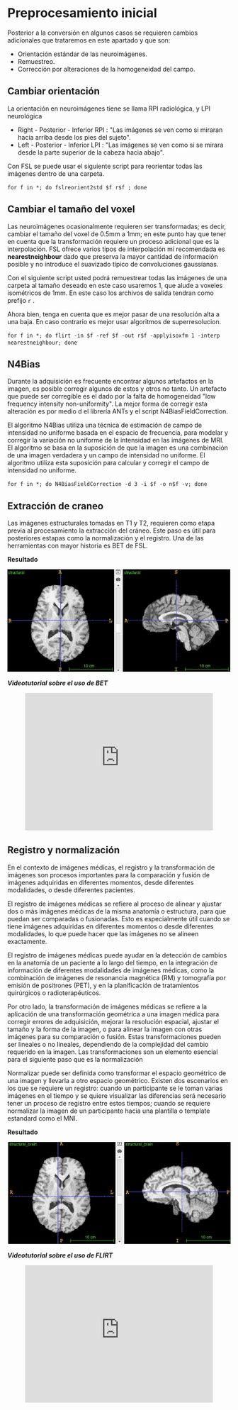 # Preprocesamiento inicial

Posterior a la conversión en algunos casos se requieren cambios adicionales que trataremos en este apartado y que son:

- Orientación estándar de las neuroimágenes.
- Remuestreo.
- Corrección por alteraciones de la homogeneidad del campo.

## Cambiar orientación

La orientación en neuroimágenes tiene se llama RPI radiológica, y LPI neurológica

- Right - Posterior - Inferior RPI : "Las imágenes se ven como si miraran hacia arriba desde los pies del sujeto".
- Left - Posterior - Inferior LPI : "Las imágenes se ven como si se mirara desde la parte superior de la cabeza hacia abajo".

Con FSL se puede usar el siguiente script para reorientar todas las imágenes dentro de una carpeta.

```
for f in *; do fslreorient2std $f r$f ; done
```

## Cambiar el tamaño del voxel

Las neuroimágenes ocasionalmente requieren ser transformadas; es decir, cambiar el tamaño del voxel de 0.5mm a 1mm; en este punto hay que tener en cuenta que la transformación requiere un proceso adicional que es la interpolación. FSL ofrece varios tipos de interpolación mi recomendada es **nearestneighbour** dado que preserva la mayor cantidad de información posible y no introduce el suavizado típico de convoluciones gaussianas.

Con el siguiente script usted podrá remuestrear todas las imágenes de una carpeta al tamaño deseado en este caso usaremos 1, que alude a voxeles isométricos de 1mm. En este caso los archivos de salida tendran como prefijo `r`  .

Ahora bien, tenga en cuenta que es mejor pasar de una resolución alta a una baja. En caso contrario es mejor usar algoritmos de superresolucion.

```
for f in *; do flirt -in $f -ref $f -out r$f -applyisoxfm 1 -interp nearestneighbour; done
```

## N4Bias

Durante la adquisición es frecuente encontrar algunos artefactos en la imagen, es posible corregir algunos de estos y otros no tanto. Un artefacto que puede ser corregible es el dado por la falta de homogeneidad "low frequency intensity non-uniformity".  La mejor forma de corregir esta alteración es por medio d el librería ANTs y el script N4BiasFieldCorrection.

El algoritmo N4Bias utiliza una técnica de estimación de campo de intensidad no uniforme basada en el espacio de frecuencia, para modelar y corregir la variación no uniforme de la intensidad en las imágenes de MRI. El algoritmo se basa en la suposición de que la imagen es una combinación de una imagen verdadera y un campo de intensidad no uniforme. El algoritmo utiliza esta suposición para calcular y corregir el campo de intensidad no uniforme.

```
for f in *; do N4BiasFieldCorrection -d 3 -i $f -o n$f -v; done
```

## Extracción de craneo
Las imágenes estructurales tomadas en T1 y T2, requieren como etapa previa al procesamiento la extracción del cráneo. Este paso es útil para posteriores estapas como la normalización y el registro. Una de las herramientas con mayor historia es BET de FSL.

**Resultado**

![](img/bet.gif)

***Videotutorial sobre el uso de BET***

<!-- blank line -->

<figure class="video_container">
  <iframe src="https://www.youtube.com/embed/IZN_8TpVgqo" width="100%" height="310" frameborder="0" allowfullscreen="true"> </iframe>
</figure>

<!-- blank line -->

## Registro y normalización
En el contexto de imágenes médicas, el registro y la transformación de imágenes son procesos importantes para la comparación y fusión de imágenes adquiridas en diferentes momentos, desde diferentes modalidades, o desde diferentes pacientes.

El registro de imágenes médicas se refiere al proceso de alinear y ajustar dos o más imágenes médicas de la misma anatomía o estructura, para que puedan ser comparadas o fusionadas. Esto es especialmente útil cuando se tiene imágenes adquiridas en diferentes momentos o desde diferentes modalidades, lo que puede hacer que las imágenes no se alineen exactamente.

El registro de imágenes médicas puede ayudar en la detección de cambios en la anatomía de un paciente a lo largo del tiempo, en la integración de información de diferentes modalidades de imágenes médicas, como la combinación de imágenes de resonancia magnética (RM) y tomografía por emisión de positrones (PET), y en la planificación de tratamientos quirúrgicos o radioterapéuticos.

Por otro lado, la transformación de imágenes médicas se refiere a la aplicación de una transformación geométrica a una imagen médica para corregir errores de adquisición, mejorar la resolución espacial, ajustar el tamaño y la forma de la imagen, o para alinear la imagen con otras imágenes para su comparación o fusión. Estas transformaciones pueden ser lineales o no lineales, dependiendo de la complejidad del cambio requerido en la imagen. Las transformaciones son un elemento esencial para el siguiente paso que es la normalización

Normalizar puede ser definida como transformar el espacio geométrico de una imagen y llevarla a otro espacio geométrico. Existen dos escenarios en los que se requiere un registro: cuando un participante se le toman varias imágenes en el tiempo y se quiere visualizar las diferencias será necesario tener un proceso de registro entre estos tiempos; cuando se requiere normalizar la imagen de un participante hacia una plantilla o template estandard como el MNI.

**Resultado**

![](img/registration.gif)

***Videotutorial sobre el uso de FLIRT***

<figure class="video_container">
  <iframe src="https://www.youtube.com/embed/LsYxcAbG2Ok" width="100%" height="310" frameborder="0" allowfullscreen="true"> </iframe>
</figure>
<!-- blank line -->
